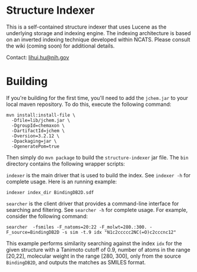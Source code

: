 Structure Indexer
=================

This is a self-contained structure indexer that uses Lucene as the
underlying storage and indexing engine. The indexing architecture
is based on an inverted indexing technique developed within NCATS.
Please consult the wiki (coming soon) for additional details. 

Contact: lihui.hu@nih.gov

Building
========

If you're building for the first time, you'll need to add the ```jchem.jar```
to your local maven repository. To do this, execute the following
command:

```
mvn install:install-file \
  -Dfile=lib/jchem.jar \
  -DgroupId=chemaxon \
  -DartifactId=jchem \
  -Dversion=3.2.12 \
  -Dpackaging=jar \
  -DgeneratePom=true
```

Then simply do ```mvn package``` to build the ```structure-indexer```
jar file. The ```bin``` directory contains the following wrapper scripts:

```indexer``` is the main driver that is used to build the index.
See ```indexer -h``` for complete usage. Here is an running example:

```
indexer index_dir BindingDB2D.sdf
```

```searcher``` is the client driver that provides a command-line interface
for searching and filtering. See ```searcher -h``` for complete usage. For
example, consider the following command:

```
searcher  -fsmiles -F_natoms=20:22 -F_molwt=280.:300. -F_source=BindingDB2D -s sim -t.9 idx "N1c2ccccc2NC(=O)c2cccnc12"
```

This example performs similarity searching against the index ```idx```
for the given structure with a Tanimoto cutoff of 0.9, number of atoms
in the range [20,22], molecular weight in the range [280, 300], 
only from the source ```BindingDB2D```, and outputs the matches as SMILES
format.
